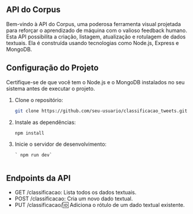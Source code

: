 ## API do Corpus

Bem-vindo à API do Corpus, uma poderosa ferramenta visual projetada para reforçar o aprendizado de máquina com o valioso feedback humano. Esta API possibilita a criação, listagem, atualização e rotulagem de dados textuais. Ela é construída usando tecnologias como Node.js, Express e MongoDB.


## Configuração do Projeto

Certifique-se de que você tem o Node.js e o MongoDB instalados no seu sistema antes de executar o projeto.

1. Clone o repositório:
   ```sh
   git clone https://github.com/seu-usuario/classificacao_tweets.git

2.  Instale as dependências:
    ```cd classificacao_tweets
    npm install

3. Inicie o servidor de desenvolvimento:
   ```
   ` npm run dev`


## Endpoints da API

- GET /classificacao: Lista todos os dados textuais.
- POST /classificacao: Cria um novo dado textual.
- PUT /classificacao/:id: Adiciona o rótulo de um dado textual existente.

